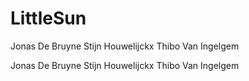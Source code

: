 # LittleSun

Jonas De Bruyne
Stijn Houwelijckx
Thibo Van Ingelgem

Jonas De Bruyne
Stijn Houwelijckx
Thibo Van Ingelgem
